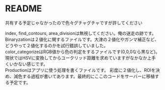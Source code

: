 # README

共有する予定じゃなかったので色々グチャグチャですが許してください

index, find_contours, area_divisionは無視してください。俺の迷走の跡です。
<br>
Binaryzationは２値化に関するファイルです。大津の２値化やガンマ補正など、どうやって２値化するのかを試行錯誤していました。
<br>
color_categorizeはRGB値から色の判定をするファイルです(0,0,0なら黒など)。
現状ではHSVに変換してからユークリッド距離を求めていますがなかなか上手くいかない感じです。
<br>
Productionはアプリに使う処理を書くファイルです。
彩度に２値化し、ROIを決め、減色する過程が書いてあります。最終的にここのコードをサーバーに移植する予定です。
